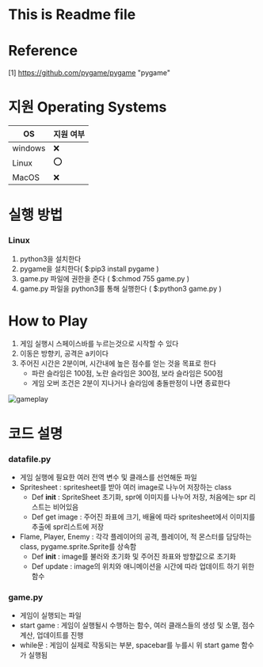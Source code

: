 # This is Readme file

# Reference
[1] https://github.com/pygame/pygame "pygame"

# 지원 Operating Systems
|OS| 지원 여부 |
|-----|--------|
|windows | :x:  |
| Linux  | :o: |
|MacOS  | :x:  |

# 실행 방법
### Linux

1. python3을 설치한다
2. pygame을 설치한다( $:pip3 install pygame )
3. game.py 파일에 권한을 준다 ( $:chmod 755 game.py )
4. game.py 파일을 python3를 통해 실행한다 ( $:python3 game.py )

# How to Play
1. 게임 실행시 스페이스바를 누르는것으로 시작할 수 있다
2. 이동은 방향키, 공격은 a키이다
3. 주어진 시간은 2분이며, 시간내에 높은 점수를 얻는 것을 목표로 한다
	+ 파란 슬라임은 100점, 노란 슬라임은 300점, 보라 슬라임은 500점
	+ 게임 오버 조건은 2분이 지나거나 슬라임에 충돌판정이 나면 종료한다

![gameplay](https://github.com/lgb16/oss_personal_project/assets/164156799/d17acac8-85a6-440f-ac60-6c068b96bb9c)

# 코드 설명
### datafile.py
- 게임 실행에 필요한 여러 전역 변수 및 클래스를 선언해둔 파일
- Spritesheet : spritesheet를 받아 여러 image로 나누어 저장하는 class
	+ Def __init__ : SpriteSheet 초기화, spr에 이미지를 나누어 저장, 처음에는 spr 리스트는 비어있음
	+ Def get image : 주어진 좌표에 크기, 배율에 따라 spritesheet에서 이미지를 추출에 spr리스트에 저장
- Flame, Player, Enemy : 각각 플레이어의 공격, 플레이어, 적 몬스터를 담당하는 class, pygame.sprite.Sprite를 상속함
	+ Def __init__ : image를 불러와 초기화 및 주어진 좌표와 방향값으로 초기화
	+ Def update : image의 위치와 애니메이션을 시간에 따라 업데이트 하기 위한 함수

### game.py
- 게임이 실행되는 파일
- start game : 게임이 실행될시 수행하는 함수, 여러 클래스들의 생성 및 소멸, 점수 계산, 업데이트를 진행
- while문 : 게임이 실제로 작동되는 부분, spacebar를 누를시 위 start game 함수가 실행됨
